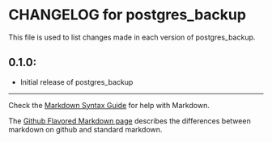 # CHANGELOG for postgres_backup

This file is used to list changes made in each version of postgres_backup.

## 0.1.0:

* Initial release of postgres_backup

- - -
Check the [Markdown Syntax Guide](http://daringfireball.net/projects/markdown/syntax) for help with Markdown.

The [Github Flavored Markdown page](http://github.github.com/github-flavored-markdown/) describes the differences between markdown on github and standard markdown.
